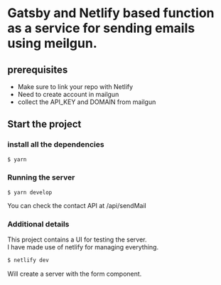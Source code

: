 # Gatsby and Netlify based function as a service for sending emails using meilgun.

## prerequisites

- Make sure to link your repo with Netlify
- Need to create account in mailgun
- collect the API_KEY and DOMAIN from mailgun

## Start the project

### install all the dependencies

```bash
$ yarn
```

### Running the server

```bas
$ yarn develop
```

You can check the contact API at /api/sendMail

### Additional details

This project contains a UI for testing the server.  
I have made use of netlify for managing everything.

```bash
$ netlify dev
```

Will create a server with the form component.
